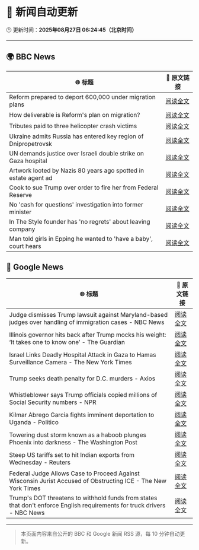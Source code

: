 # 🧠 新闻自动更新

🕒 更新时间：**2025年08月27日 06:24:45（北京时间）**

---

## 🌍 BBC News

| 🌐 标题 | 🔗 原文链接 |
|--------|-------------|
| Reform prepared to deport 600,000 under migration plans | [阅读全文](https://www.bbc.com/news/articles/c5yk4r5e514o?at_medium=RSS&at_campaign=rss) |
| How deliverable is Reform's plan on migration? | [阅读全文](https://www.bbc.com/news/articles/cx29l0wqlgeo?at_medium=RSS&at_campaign=rss) |
| Tributes paid to three helicopter crash victims | [阅读全文](https://www.bbc.com/news/articles/cdd3jzl31j8o?at_medium=RSS&at_campaign=rss) |
| Ukraine admits Russia has entered key region of Dnipropetrovsk | [阅读全文](https://www.bbc.com/news/articles/c17n1p24yv9o?at_medium=RSS&at_campaign=rss) |
| UN demands justice over Israeli double strike on Gaza hospital | [阅读全文](https://www.bbc.com/news/articles/cd6n97gj1nqo?at_medium=RSS&at_campaign=rss) |
| Artwork looted by Nazis 80 years ago spotted in estate agent ad | [阅读全文](https://www.bbc.com/news/articles/cq68dze2l71o?at_medium=RSS&at_campaign=rss) |
| Cook to sue Trump over order to fire her from Federal Reserve | [阅读全文](https://www.bbc.com/news/articles/cx275n8gx0ro?at_medium=RSS&at_campaign=rss) |
| No 'cash for questions' investigation into former minister | [阅读全文](https://www.bbc.com/news/articles/c07pr54dxzxo?at_medium=RSS&at_campaign=rss) |
| In The Style founder has 'no regrets' about leaving company | [阅读全文](https://www.bbc.com/news/articles/c890n19gyd3o?at_medium=RSS&at_campaign=rss) |
| Man told girls in Epping he wanted to 'have a baby', court hears | [阅读全文](https://www.bbc.com/news/articles/ckgy00rdzk7o?at_medium=RSS&at_campaign=rss) |

## 📰 Google News

| 🌐 标题 | 🔗 原文链接 |
|--------|-------------|
| Judge dismisses Trump lawsuit against Maryland-based judges over handling of immigration cases - NBC News | [阅读全文](https://news.google.com/rss/articles/CBMixwFBVV95cUxPZEYzSTZYbWdaSllRRlJYMlFxU0JhRHYtYkJCT1hLY1QybU5oc2dLamVLa0RrX2hJaDJQXzRWTWE4dHk3eHk0NWdhdTBwOWhFUGF6MUhLSXdjbXQ4U3FEMnJCdVhzUzZ3cG9wSWE2eTBITGpKRXJIVGJrdlQzM2FwenBUOFo1NnFGcUpuT0R2c01jaEpsMlZEa24ySE1qRW91U0NNUUI2MFZNbFRJYWdqeERNNXlrWjZxelZ2REs5TzVSVWxsT2hF0gFWQVVfeXFMT29jbWQxbmI1TWFYYlZpUWpROEJtd3VSUk43ekFUVWdDNHdmemNiQzhmdUk2clR4SmRXbDhOZzFWdV9GWHMwQnFIdEdEdEVsLUVBam5LdkE?oc=5) |
| Illinois governor hits back after Trump mocks his weight: ‘It takes one to know one’ - The Guardian | [阅读全文](https://news.google.com/rss/articles/CBMijgFBVV95cUxQNF9sYzIzZWh6UjR2SEk0alpMS2paVE9ZSGlMZlYtUnp3UlM5aHF6V295Z3diazhSNkgzNFVMZUxsV1RFYUxRX1JxNTdqd0Jxc1dOREtkMDloVzVWTzQyY21RbjNQNWRZUERTNGhUeHJfUUZPalU0UnFTQTdiY19mSk9OWnk0ejNEbVJwaVFR?oc=5) |
| Israel Links Deadly Hospital Attack in Gaza to Hamas Surveillance Camera - The New York Times | [阅读全文](https://news.google.com/rss/articles/CBMingFBVV95cUxNVFpGd0VoT3Nsd1BVMkpFYlhINjF3XzNMM1B2eUhnNzBUcGdGRTRLLU8xS3JSN09hQWJMOU9RaUoyNHJUNGlJc3VIdmR2NXhBb3Fsa3JHcERYb1ZQVVhQN2NJQlhiSkk1VXUxUFl1QXhZYnlzMldjSm9CQmkzQWEtVDNXM294UWpENC10dkxpWVBoQnBzc2UtcHotRGFGdw?oc=5) |
| Trump seeks death penalty for D.C. murders - Axios | [阅读全文](https://news.google.com/rss/articles/CBMikAFBVV95cUxOWlJldmxQQ08zU2hBaEVFcUl0eTZXbV9renEzMDhGWXdhRzBQaEhxa1dpa05selgyejdUUGxnUEVfSWpqaGMxeHFRMF9HZUlHT3NGRnVNbTRBV1pqV3hELXRQdS1CM01HbXQyR09CS05SVndVY1dWdHo0YVpYNlo0aTZtNUpTM3A4NVBTMG9pWDI?oc=5) |
| Whistleblower says Trump officials copied millions of Social Security numbers - NPR | [阅读全文](https://news.google.com/rss/articles/CBMifkFVX3lxTE1RMWtUQXdmdUtjV1R3b3l0aTU0bGJOcGg2VzFKYVRITkZOTDBBRVJSMDUydUFOZl9BZzI5V2JtVDJaRnV1c2oydmF3M25TMnlxX2htSGpoMXdoWlR2QUZZT21EVmJDSERfOXJpMFJGVXRUeFAwR0VESndGZGpTdw?oc=5) |
| Kilmar Abrego Garcia fights imminent deportation to Uganda - Politico | [阅读全文](https://news.google.com/rss/articles/CBMirAFBVV95cUxQN0U3QmExeTRUTklEcXR5QmI1eWpnNXRxaVhHWG5Oem5tdFcxREU4TGJnUGJMeXZHZXlMUDREbmFodFdRUUdpeDh5VTc1dFpENVcyemJrREJ0MjZxeUhESWdMRTFxdVpMZW5mcDlwZ3hHS3o1WmNKeUFzSFh6NTlaWDNvZzN6SnU1MVNZenZHRFpvQ2NlX2p0SEFSaG9kbm43UFJURzdjdmRQUWto?oc=5) |
| Towering dust storm known as a haboob plunges Phoenix into darkness - The Washington Post | [阅读全文](https://news.google.com/rss/articles/CBMinAFBVV95cUxQbmNHXzRvcXhNVDBCNFZqdjFWeGlnaWJoQVpZTEMwOE9FQWxkS1pyQUM1Zk5iMF8zZUdIUUZtMXd2UGlDem1VNWlWZFhyYmZaeWtaYzNLdTczNEJpSEQ5LVlYTVhwWEZUQ1pFYTB2dmJ4VTE4YnJMclJyWDRXaG9OSG1Yb2wyYUVscDdJSEFoQ241VWQySTh5b0JVbTQ?oc=5) |
| Steep US tariffs set to hit Indian exports from Wednesday - Reuters | [阅读全文](https://news.google.com/rss/articles/CBMingFBVV95cUxNREI5OEZ1STJwa0FIeEJfaldmQ2lLRm90OU0yVjc4Nll0Tk95OF9veVpaak5yLTd0S0FhWHc3bnpwaEN1dnhpcTJrQXpFdlp5a3N1U081N1dzWVhOdEJOUUJ0UTVSaWY3N1laSU9YaTZxWTV2aUhFTHI2VGpGQjJIWnJUMVVXazVNSU84Ml9qNGxWdjlMR3JaanVvY1RNQQ?oc=5) |
| Federal Judge Allows Case to Proceed Against Wisconsin Jurist Accused of Obstructing ICE - The New York Times | [阅读全文](https://news.google.com/rss/articles/CBMie0FVX3lxTE5YMnVBbTBRYlZYWmd2NDJHUHF3czh6aEt2RjkxdHV2LTQwX0FVQUNhWG04UGk1OHY2aDdsVHpoVFk5UTJfT241ODk0Rnhtakp3N19TVkZPV3ZEcWNTWHY1dURUcWJPSTNyMDFnakx1amNKVzFyQnpHbnFNbw?oc=5) |
| Trump's DOT threatens to withhold funds from states that don't enforce English requirements for truck drivers - NBC News | [阅读全文](https://news.google.com/rss/articles/CBMixAFBVV95cUxQSXA3R0FwREg1QmdyM2l6U3FZUnV2bG83SnlYTVpOdGxmY3k2NjRRd0FJeXJ6dWxuMWJyTTlOY010ZzUzVjVzTExndmtSTE5QNVYzM2ppMW9rajhscG92YlhnRTZxN3NQRHFwbUNKeWFPMTh3b2U4U0U0NTZjV0tIbEVIdWxPRkZ5cUZoWVc2TE5tUVZ6VWhPR0JpWlBrdGw1SkNKemtkS2Y0ejRhaTlUbE82TVBiQ3V1VW82aGV5TFdydFpT0gFWQVVfeXFMUG5MdlFsUmFHWGdoQmtZT2VkTHAzdWcxdUFfZzZFNnIycW8wWmRvaVl3Y2lHQUNTb2xLSHM3bXlpY3RXa3N5dDdfV0RhRmVJanBTeE4tdUE?oc=5) |

---
> 本页面内容来自公开的 BBC 和 Google 新闻 RSS 源，每 10 分钟自动更新。